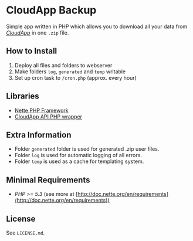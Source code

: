 # CloudApp Backup

Simple app written in PHP which allows you to download all your data from [*CloudApp*](http://getcloudapp.com) in one `.zip` file.

## How to Install

1. Deploy all files and folders to webserver
2. Make folders `log`, `generated` and `temp` writable
3. Set up cron task to `/cron.php` (approx. every hour)

## Libraries
- [Nette PHP Framework](http://nette.org)
- [CloudApp API PHP wrapper](https://github.com/matthiasplappert/CloudApp-API-PHP-wrapper)

## Extra Information
- Folder `generated` folder is used for generated .zip user files.
- Folder `log` is used for automatic logging of all errors.
- Folder `temp` is used as a cache for templating system.

## Minimal Requirements
- *PHP >= 5.3* (see more at [http://doc.nette.org/en/requirements](http://doc.nette.org/en/requirements))

## License
See `LICENSE.md`.